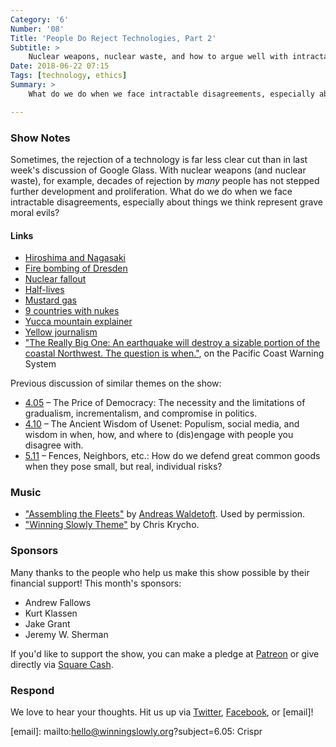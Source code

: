 ```yaml
---
Category: '6'
Number: '08'
Title: 'People Do Reject Technologies, Part 2'
Subtitle: >
    Nuclear weapons, nuclear waste, and how to argue well with intractable disagreements.
Date: 2018-06-22 07:15
Tags: [technology, ethics]
Summary: >
    What do we do when we face intractable disagreements, especially about technologies we think represent grave moral evils – like nuclear weapons?

---
```


### Show Notes

Sometimes, the rejection of a technology is far less clear cut than in last week's discussion of Google Glass. With nuclear weapons (and nuclear waste), for example, decades of rejection by *many* people has not stepped further development and proliferation. What do we do when we face intractable disagreements, especially about things we think represent grave moral evils?

#### Links

- [Hiroshima and Nagasaki](https://en.wikipedia.org/wiki/Atomic_bombings_of_Hiroshima_and_Nagasaki)
- [Fire bombing of Dresden](https://en.wikipedia.org/wiki/Bombing_of_Dresden_in_World_War_II)
- [Nuclear fallout](https://en.wikipedia.org/wiki/Nuclear_fallout)
- [Half-lives](https://en.wikipedia.org/wiki/Half-life)
- [Mustard gas](https://en.wikipedia.org/wiki/Sulfur_mustard)
- [9 countries with nukes](https://www.independent.co.uk/news/world/politics/the-nine-countries-that-have-nuclear-weapons-a6798756.html)
- [Yucca mountain explainer](https://thenevadaindependent.com/article/concerns-about-government-bullying-and-safety-were-the-top-reasons-for-those-opposing-the-house-yucca-bill)
- [Yellow journalism](https://en.wikipedia.org/wiki/Yellow_journalism)
- ["The Really Big One: An earthquake will destroy a sizable portion of the coastal Northwest. The question is when."](https://www.newyorker.com/magazine/2015/07/20/the-really-big-one), on the Pacific Coast Warning System

Previous discussion of similar themes on the show:

- [4.05](https://winningslowly.org/4.05/) – The Price of Democracy: The necessity and the limitations of gradualism, incrementalism, and compromise in politics.
- [4.10](https://winningslowly.org/4.10/) – The Ancient Wisdom of Usenet: Populism, social media, and wisdom in when, how, and where to (dis)engage with people you disagree with.
- [5.11](https://winningslowly.org/5.11/) – Fences, Neighbors, etc.: How do we defend great common goods when they pose small, but real, individual risks?

### Music

- ["Assembling the Fleets"](https://www.youtube.com/watch?v=aSKjyo6b6FM) by [Andreas Waldetoft](http://www.andreaswaldetoft.com). Used by permission.
- ["Winning Slowly Theme"](https://soundcloud.com/chriskrycho/winning-slowly) by Chris Krycho. 

### Sponsors

Many thanks to the people who help us make this show possible by their financial support! This month's sponsors:

- Andrew Fallows
- Kurt Klassen
- Jake Grant
- Jeremy W. Sherman

If you'd like to support the show, you can make a pledge at [Patreon] or give
directly via [Square Cash].

[Patreon]: https://www.patreon.com/winningslowly
[Square Cash]: https://cash.me/$winningslowly


### Respond

We love to hear your thoughts. Hit us up via [Twitter], [Facebook], or [email]!

[Twitter]: //www.twitter.com/winningslowly
[Facebook]: //www.facebook.com/winningslowlypodcast
[email]: mailto:hello@winningslowly.org?subject=6.05: Crispr
